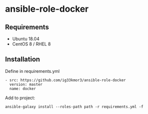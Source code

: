 # ansible-role-docker

## Requirements
- Ubuntu 18.04
- CentOS 8 / RHEL 8

## Installation

Define in requirements.yml
```
- src: https://github.com/ig33kmor3/ansible-role-docker
  version: master
  name: docker
```

Add to project:
```
ansible-galaxy install --roles-path path -r requirements.yml -f
```